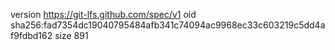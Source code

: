 version https://git-lfs.github.com/spec/v1
oid sha256:fad7354dc19040795484afb341c74094ac9968ec33c603219c5dd4af9fdbd162
size 891
